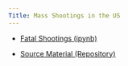 ```yaml
---
Title: Mass Shootings in the US
---
```


- [Fatal Shootings (ipynb)](MassShootingData.ipynb)

- [Source Material (Repository)](https://github.com/jennifer-karnosky/when-the-gun-goes-down)
